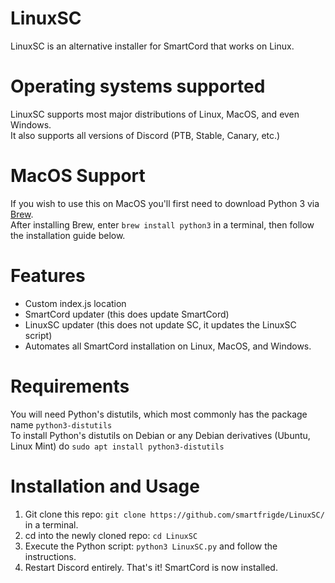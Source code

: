 # LinuxSC
LinuxSC is an alternative installer for SmartCord that works on Linux.  
# Operating systems supported
LinuxSC supports most major distributions of Linux, MacOS, and even Windows.  
It also supports all versions of Discord (PTB, Stable, Canary, etc.)  

# MacOS Support
If you wish to use this on MacOS you'll first need to download Python 3 via [Brew](https://brew.sh).  
After installing Brew, enter `brew install python3` in a terminal, then follow the installation guide below.
# Features
- Custom index.js location
- SmartCord updater (this does update SmartCord)
- LinuxSC updater (this does not update SC, it updates the LinuxSC script)
- Automates all SmartCord installation on Linux, MacOS, and Windows.
# Requirements
You will need Python's distutils, which most commonly has the package name `python3-distutils`  
To install Python's distutils on Debian or any Debian derivatives (Ubuntu, Linux Mint) do `sudo apt install python3-distutils`

# Installation and Usage
1. Git clone this repo: `git clone https://github.com/smartfrigde/LinuxSC/` in a terminal.
2. cd into the newly cloned repo: `cd LinuxSC`
3. Execute the Python script: `python3 LinuxSC.py` and follow the instructions.
4. Restart Discord entirely.
That's it! SmartCord is now installed.
